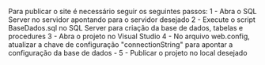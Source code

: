 Para publicar o site é necessário seguir os seguintes passos:
1 - Abra o SQL Server no servidor apontando para o servidor desejado
2 - Execute o script BaseDados.sql no SQL Server para criação da base de dados, tabelas e procedures
3 - Abra o projeto no Visual Studio
4 - No arquivo web.config, atualizar a chave de configuração "connectionString" para apontar a configuração da base de dados
	- <add key="connectionString" value="Data Source=[Servidor];Initial Catalog=DB_CLIENTE;Integrated Security=True"/>
5 - Publicar o projeto no local desejado
